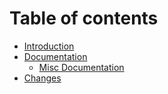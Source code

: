 # Table of contents

* [Introduction](README.md)
* [Documentation](documentation/README.md)
  * [Misc Documentation](documentation/misc-documentation.md)
* [Changes](changes.md)
